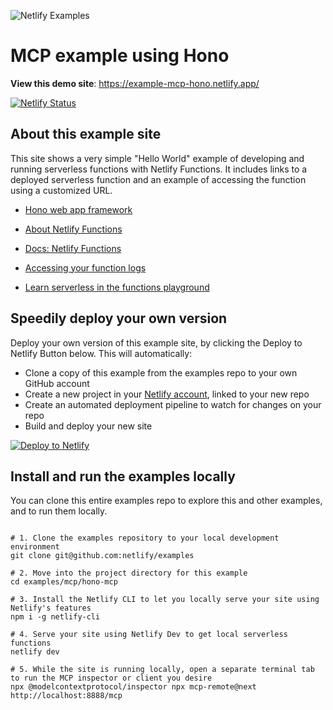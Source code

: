 ![Netlify Examples](https://github.com/netlify/examples/assets/5865/4145aa2f-b915-404f-af02-deacee24f7bf)

# MCP example using Hono

**View this demo site**: https://example-mcp-hono.netlify.app/

[![Netlify Status](https://api.netlify.com/api/v1/badges/f15f03f9-55d8-4adc-97d5-f6e085141610/deploy-status)](https://app.netlify.com/sites/example-mcp-hono/deploys)



## About this example site

This site shows a very simple "Hello World" example of developing and running serverless functions with Netlify Functions. It includes links to a deployed serverless function and an example of accessing the function using a customized URL.

- [Hono web app framework](https://hono.dev/)

- [About Netlify Functions](https://www.netlify.com/products/functions/?utm_campaign=dx-examples&utm_source=example-site&utm_medium=web&utm_content=example-hello-functions)
- [Docs: Netlify Functions](https://docs.netlify.com/functions/overview/?utm_campaign=dx-examples&utm_source=example-site&utm_medium=web&utm_content=example-hello-functions)
- [Accessing your function logs](https://docs.netlify.com/functions/logs/?utm_campaign=dx-examples&utm_source=example-site&utm_medium=web&utm_content=example-hello-functions)
- [Learn serverless in the functions playground](https://functions.netlify.com/?utm_campaign=dx-examples&utm_source=example-site&utm_medium=web&utm_content=example-hello-functions)



## Speedily deploy your own version

Deploy your own version of this example site, by clicking the Deploy to Netlify Button below. This will automatically:

- Clone a copy of this example from the examples repo to your own GitHub account
- Create a new project in your [Netlify account](https://app.netlify.com/?utm_medium=social&utm_source=github&utm_campaign=devex-ph&utm_content=devex-examples), linked to your new repo
- Create an automated deployment pipeline to watch for changes on your repo
- Build and deploy your new site

[![Deploy to Netlify](https://www.netlify.com/img/deploy/button.svg)](https://app.netlify.com/start/deploy?repository=https://github.com/netlify/examples/&create_from_path=examples/serverless/hello-world-functions&utm_campaign=dx-examples)


## Install and run the examples locally

You can clone this entire examples repo to explore this and other examples, and to run them locally.

```shell

# 1. Clone the examples repository to your local development environment
git clone git@github.com:netlify/examples

# 2. Move into the project directory for this example
cd examples/mcp/hono-mcp

# 3. Install the Netlify CLI to let you locally serve your site using Netlify's features
npm i -g netlify-cli

# 4. Serve your site using Netlify Dev to get local serverless functions
netlify dev

# 5. While the site is running locally, open a separate terminal tab to run the MCP inspector or client you desire
npx @modelcontextprotocol/inspector npx mcp-remote@next http://localhost:8888/mcp

```


